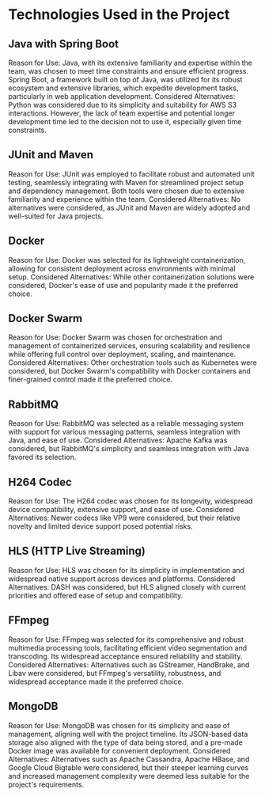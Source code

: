 # Technologies Used in the Project

## Java with Spring Boot

Reason for Use: 
Java, with its extensive familiarity and expertise within the team, was chosen to meet time constraints and ensure efficient progress. Spring Boot, a framework built on top of Java, was utilized for its robust ecosystem and extensive libraries, which expedite development tasks, particularly in web application development.
Considered Alternatives: Python was considered due to its simplicity and suitability for AWS S3 interactions. However, the lack of team expertise and potential longer development time led to the decision not to use it, especially given time constraints.

## JUnit and Maven

Reason for Use: JUnit was employed to facilitate robust and automated unit testing, seamlessly integrating with Maven for streamlined project setup and dependency management. Both tools were chosen due to extensive familiarity and experience within the team.
Considered Alternatives: No alternatives were considered, as JUnit and Maven are widely adopted and well-suited for Java projects.

## Docker

Reason for Use: Docker was selected for its lightweight containerization, allowing for consistent deployment across environments with minimal setup.
Considered Alternatives: While other containerization solutions were considered, Docker's ease of use and popularity made it the preferred choice.

## Docker Swarm

Reason for Use: Docker Swarm was chosen for orchestration and management of containerized services, ensuring scalability and resilience while offering full control over deployment, scaling, and maintenance.
Considered Alternatives: Other orchestration tools such as Kubernetes were considered, but Docker Swarm's compatibility with Docker containers and finer-grained control made it the preferred choice.

## RabbitMQ

Reason for Use: RabbitMQ was selected as a reliable messaging system with support for various messaging patterns, seamless integration with Java, and ease of use.
Considered Alternatives: Apache Kafka was considered, but RabbitMQ's simplicity and seamless integration with Java favored its selection.

## H264 Codec

Reason for Use: The H264 codec was chosen for its longevity, widespread device compatibility, extensive support, and ease of use.
Considered Alternatives: Newer codecs like VP9 were considered, but their relative novelty and limited device support posed potential risks.

## HLS (HTTP Live Streaming)

Reason for Use: HLS was chosen for its simplicity in implementation and widespread native support across devices and platforms.
Considered Alternatives: DASH was considered, but HLS aligned closely with current priorities and offered ease of setup and compatibility.

## FFmpeg

Reason for Use: FFmpeg was selected for its comprehensive and robust multimedia processing tools, facilitating efficient video segmentation and transcoding. Its widespread acceptance ensured reliability and stability.
Considered Alternatives: Alternatives such as GStreamer, HandBrake, and Libav were considered, but FFmpeg's versatility, robustness, and widespread acceptance made it the preferred choice.

## MongoDB

Reason for Use: MongoDB was chosen for its simplicity and ease of management, aligning well with the project timeline. Its JSON-based data storage also aligned with the type of data being stored, and a pre-made Docker image was available for convenient deployment.
Considered Alternatives: Alternatives such as Apache Cassandra, Apache HBase, and Google Cloud Bigtable were considered, but their steeper learning curves and increased management complexity were deemed less suitable for the project's requirements.




